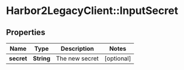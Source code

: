 # Harbor2LegacyClient::InputSecret

## Properties
Name | Type | Description | Notes
------------ | ------------- | ------------- | -------------
**secret** | **String** | The new secret | [optional] 


